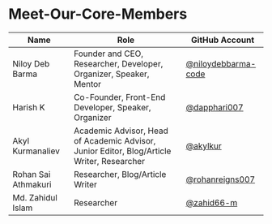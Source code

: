 # Meet-Our-Core-Members

| Name                        | Role                                             | GitHub Account                                      |
|-----------------------------|--------------------------------------------------|-----------------------------------------------------|
| Niloy Deb Barma             | Founder and CEO, Researcher, Developer, Organizer, Speaker, Mentor | [@niloydebbarma-code](https://github.com/niloydebbarma-code) |
| Harish K                    | Co-Founder, Front-End Developer, Speaker, Organizer | [@dapphari007](https://github.com/dapphari007)      |
| Akyl Kurmanaliev            | Academic Advisor, Head of Academic Advisor, Junior Editor, Blog/Article Writer, Researcher | [@akylkur](https://github.com/akylkur)              |
| Rohan Sai Athmakuri         | Researcher, Blog/Article Writer                  | [@rohanreigns007](https://github.com/rohanreigns007) |
| Md. Zahidul Islam           | Researcher                                       | [@zahid66-m](https://github.com/zahid66-m)         |
